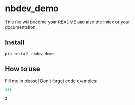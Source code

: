 nbdev_demo
================

<!-- WARNING: THIS FILE WAS AUTOGENERATED! DO NOT EDIT! -->

This file will become your README and also the index of your
documentation.

## Install

``` sh
pip install nbdev_demo
```

## How to use

Fill me in please! Don’t forget code examples:

``` python
1+1
```

    2
